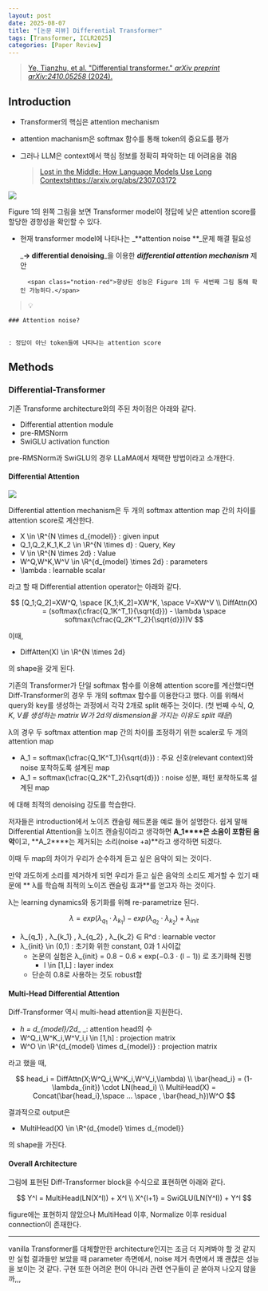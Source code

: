 ```yaml
---
layout: post
date: 2025-08-07
title: "[논문 리뷰] Differential Transformer"
tags: [Transformer, ICLR2025]
categories: [Paper Review]
---
```


> [Ye, Tianzhu, et al. "Differential transformer." ](https://arxiv.org/abs/2410.05258)[_arXiv preprint arXiv:2410.05258_](https://arxiv.org/abs/2410.05258)[ (2024).](https://arxiv.org/abs/2410.05258)



## Introduction

- Transformer의 핵심은 attention mechanism
- attention machanism은 softmax 함수를 통해 token의 중요도를 평가
- 그러나 LLM은 context에서 핵심 정보를 정확히 파악하는 데 어려움을 겪음

	> [Lost in the Middle: How Language Models Use Long Contextshttps://arxiv.org/abs/2307.03172](https://arxiv.org/abs/2307.03172)


![](https://prod-files-secure.s3.us-west-2.amazonaws.com/542b861c-36a8-4051-84e5-8804b6728dba/9083ea56-691a-4752-ae26-47f403431ac8/image.png?X-Amz-Algorithm=AWS4-HMAC-SHA256&X-Amz-Content-Sha256=UNSIGNED-PAYLOAD&X-Amz-Credential=ASIAZI2LB4666OJW4PHD%2F20250817%2Fus-west-2%2Fs3%2Faws4_request&X-Amz-Date=20250817T050950Z&X-Amz-Expires=3600&X-Amz-Security-Token=IQoJb3JpZ2luX2VjEDwaCXVzLXdlc3QtMiJIMEYCIQDerc2Ngc76KVK1l%2F9POjmgrmogN5O5SMwQQPGwg0WBLAIhAMZcxlZp13SAxPlz2zRCJVw9Zdq264lchKLpqkkcWtMlKogECIX%2F%2F%2F%2F%2F%2F%2F%2F%2F%2FwEQABoMNjM3NDIzMTgzODA1IgzGy5cbkgEjWdLaYqcq3ANa7r5FrUsPodCMRuvHr38XjWvzMo8%2F2E%2Fdo8kAmUaOZmZYr8mG9m9U2hKdzg905HXPtsBRAXsaT4Qkzh9aUeWJvNko90K2Swq3ihVKXztTR5uPmD%2B0I%2FKLoAM6d%2FBG%2Bx5PpUrUGlYGEgYKpD22%2BI%2BA9ZXd%2Blj%2FAVlLUHYWMTvHVSvsjJblHJHUEC7cmYuysIBskOE7ixxS6gp4XjRRkg%2BnJ1d9ZLg%2BMCtloWeZP1TGVF6AzrDLEZE5NfEbWqDiXYsH9pWpjOcJTWPLAhEKtrA5WNe6CtEWmws3NH0CJlrutp5nur8YOXn%2Bs9VPI0P8dmU3Zmtm1AHZR1aQbo8GYaz%2F2xjRlAoJZ%2B5cZbDPhrNnEI6iAzdIlTOvC7ibtGL4a%2BkxEdq6qZz2zEhSOH6Ql3ru5K4SZs4q%2FyrF4dA0K8ny1zelKZlMLsftUCXryaQ5AeZqb%2FdewClD75ZpuktQDhKXnjxPUyGYvoiOVztJU4HVFzS1Qb06A0m%2F27B234d%2FnlY0I0I8XDxQdAYOTveQp8yektD6dMwXzfitg7OE5HQz80c4BwXWxtfLVo8eFX2N480ObvDlLIzGLY4F2ZXjh2gBd8yqe9kDksT7Kk9tPJ%2BH9QHBpvrwW6c3unN3JjDbl4XFBjqkAaWi6JRkeRnhvTa53wl%2FxVMl5%2BEIJNS1cUHhyiCxccTBytGtOBGHTTZjQQ%2FVfIjJ2gk7OSYs6vud9YgPra3hFJFvLczpSG1JUHUGZBd6ACLKRwQXq6SkSDprcfA1CP2stR61mau7lF4AxXQOWeCfNcVxarkyNP0nq2UY1mlADq64jB1R3Jls44HCw1G1SIPSHgAcyZ%2FKDeYsaVDIMYRLdlbzKR2K&X-Amz-Signature=5c16a4df6ac5a6ed4ab569cea3c51a7d65fcdc638006724bd4959a4cd56c785b&X-Amz-SignedHeaders=host&x-amz-checksum-mode=ENABLED&x-id=GetObject)


Figure 1의 왼쪽 그림을 보면 Transformer model이 정답에 낮은 attention score를 할당한 경향성을 확인할 수 있다.

- 현재 transformer model에 나타나는 _**attention noise **_문제 해결 필요성

	_**→ differential denoising**_을 이용한 _**differential attention mechanism**_ 제안


		<span class="notion-red">향상된 성능은 Figure 1의 두 세번째 그림 통해 확인 가능하다.</span>


> 💡 


	### Attention noise?


	: 정답이 아닌 token들에 나타나는 attention score



## Methods



### Differential-Transformer


기존 Transforme architecture와의 주된 차이점은 아래와 같다.

- Differential attention module
- pre-RMSNorm
- SwiGLU activation function

pre-RMSNorm과 SwiGLU의 경우 LLaMA에서 채택한 방법이라고 소개한다.



#### Differential Attention


![](https://prod-files-secure.s3.us-west-2.amazonaws.com/542b861c-36a8-4051-84e5-8804b6728dba/116d70b2-1963-4810-9167-f4c7d8a06e8f/image.png?X-Amz-Algorithm=AWS4-HMAC-SHA256&X-Amz-Content-Sha256=UNSIGNED-PAYLOAD&X-Amz-Credential=ASIAZI2LB4666OJW4PHD%2F20250817%2Fus-west-2%2Fs3%2Faws4_request&X-Amz-Date=20250817T050950Z&X-Amz-Expires=3600&X-Amz-Security-Token=IQoJb3JpZ2luX2VjEDwaCXVzLXdlc3QtMiJIMEYCIQDerc2Ngc76KVK1l%2F9POjmgrmogN5O5SMwQQPGwg0WBLAIhAMZcxlZp13SAxPlz2zRCJVw9Zdq264lchKLpqkkcWtMlKogECIX%2F%2F%2F%2F%2F%2F%2F%2F%2F%2FwEQABoMNjM3NDIzMTgzODA1IgzGy5cbkgEjWdLaYqcq3ANa7r5FrUsPodCMRuvHr38XjWvzMo8%2F2E%2Fdo8kAmUaOZmZYr8mG9m9U2hKdzg905HXPtsBRAXsaT4Qkzh9aUeWJvNko90K2Swq3ihVKXztTR5uPmD%2B0I%2FKLoAM6d%2FBG%2Bx5PpUrUGlYGEgYKpD22%2BI%2BA9ZXd%2Blj%2FAVlLUHYWMTvHVSvsjJblHJHUEC7cmYuysIBskOE7ixxS6gp4XjRRkg%2BnJ1d9ZLg%2BMCtloWeZP1TGVF6AzrDLEZE5NfEbWqDiXYsH9pWpjOcJTWPLAhEKtrA5WNe6CtEWmws3NH0CJlrutp5nur8YOXn%2Bs9VPI0P8dmU3Zmtm1AHZR1aQbo8GYaz%2F2xjRlAoJZ%2B5cZbDPhrNnEI6iAzdIlTOvC7ibtGL4a%2BkxEdq6qZz2zEhSOH6Ql3ru5K4SZs4q%2FyrF4dA0K8ny1zelKZlMLsftUCXryaQ5AeZqb%2FdewClD75ZpuktQDhKXnjxPUyGYvoiOVztJU4HVFzS1Qb06A0m%2F27B234d%2FnlY0I0I8XDxQdAYOTveQp8yektD6dMwXzfitg7OE5HQz80c4BwXWxtfLVo8eFX2N480ObvDlLIzGLY4F2ZXjh2gBd8yqe9kDksT7Kk9tPJ%2BH9QHBpvrwW6c3unN3JjDbl4XFBjqkAaWi6JRkeRnhvTa53wl%2FxVMl5%2BEIJNS1cUHhyiCxccTBytGtOBGHTTZjQQ%2FVfIjJ2gk7OSYs6vud9YgPra3hFJFvLczpSG1JUHUGZBd6ACLKRwQXq6SkSDprcfA1CP2stR61mau7lF4AxXQOWeCfNcVxarkyNP0nq2UY1mlADq64jB1R3Jls44HCw1G1SIPSHgAcyZ%2FKDeYsaVDIMYRLdlbzKR2K&X-Amz-Signature=c10f9f2b539a5941800ff1c87a7e94e82e885fcc15848c3d14ed6d949382ac90&X-Amz-SignedHeaders=host&x-amz-checksum-mode=ENABLED&x-id=GetObject)


Differential attention mechanism은 두 개의 softmax attention map 간의 차이를 attention score로 계산한다.

- X \in \R^{N \times d\_{model}} : given input
- Q\_1,Q\_2,K\_1,K\_2 \in \R^{N \times d} : Query, Key
- V \in \R^{N \times 2d} : Value
- W^Q,W^K,W^V \in \R^{d\_{model} \times 2d} : parameters
- \lambda : learnable scalar

라고 할 때 Differential attention operator는 아래와 같다.


$$
[Q_1;Q_2]=XW^Q, \space [K_1;K_2]=XW^K, \space V=XW^V \\
DiffAttn(X) = (softmax(\cfrac{Q_1K^T_1}{\sqrt{d}}) - \lambda \space softmax(\cfrac{Q_2K^T_2}{\sqrt{d}}))V
$$


이때,

- DiffAtten(X) \in \R^{N \times 2d}

의 shape을 갖게 된다.


기존의 Transformer가 단일 softmax 함수를 이용해 attention score를 계산했다면 Diff-Transformer의 경우 두 개의 softmax 함수를 이용한다고 했다. 이를 위해서 query와 key를 생성하는 과정에서 각각 2개로 split 해주는 것이다. <span class="notion-red">(첫 번째 수식, </span><span class="notion-red">_Q, K, V를 생성하는 matrix W가 2d의 dismension을 가지는 이유도 split 때문_</span><span class="notion-red">)</span>


 λ의 경우 두 softmax attention map 간의 차이를 조정하기 위한 scaler로 두 개의 attention map

- A\_1 = softmax(\cfrac{Q\_1K^T\_1}{\sqrt{d}}) : 주요 신호(relevant context)와 noise 포착하도록 설계된 map
- A\_1 = softmax(\cfrac{Q\_2K^T\_2}{\sqrt{d}}) : noise 성분, 패턴 포착하도록 설계된 map 

에 대해 최적의 denoising 강도를 학습한다.


저자들은 introduction에서 노이즈 캔슬링 헤드폰을 예로 들어 설명한다. 쉽게 말해 Differential Attention을 노이즈 캔슬링이라고 생각하면 **A\_1****은 소음이 포함된 음악**이고, **A\_2****는 제거되는 소리(noise +a)**라고 생각하면 되겠다. 


이때 두 map의 차이가 우리가 순수하게 듣고 싶은 음악이 되는 것이다. 


만약 과도하게 소리를 제거하게 되면 우리가 듣고 싶은 음악의 소리도 제거할 수 있기 때문에 ** λ를 학습해 최적의 노이즈 캔슬링 효과**를 얻고자 하는 것이다.


λ는 learning dynamics와 동기화를 위해 re-parametrize 된다.


$$
\lambda = exp(\lambda_{q_1} \cdot \lambda_{k_1}) - exp(\lambda_{q_2} \cdot \lambda_{k_2}) + \lambda_{init}
$$

- λ\_{q\_1} , λ\_{k\_1} , λ\_{q\_2} , λ\_{k\_2} ∈ R^d : learnable vector
- λ\_{init} \in (0,1) : 초기화 위한 constant, 0과 1 사이값
	- 논문의 실험은 λ\_{init} = 0.8 − 0.6 × exp(−0.3 · (l − 1)) 로 초기화해 진행
		- l \in [1,L] : layer index
	- 단순히 0.8로 사용하는 것도 robust함


#### **Multi-Head Differential Attention**


Diff-Transformer 역시 multi-head attention을 지원한다.

- _h = d\_{model}/2d__ _: attention head의 수
- W^Q\_i,W^K\_i,W^V\_i,i \in [1,h] : projection matrix
- W^O \in \R^{d\_{model} \times d\_{model}} : projection matrix

라고 했을 때,


$$
head_i = DiffAttn(X;W^Q_i,W^K_i,W^V_i,\lambda) \\
\bar{head_i} = (1-\lambda_{init}) \cdot LN(head_i) \\
MultiHead(X) = Concat(\bar{head_i},\space ... \space , \bar{head_h})W^O
$$


결과적으로 output은

- MultiHead(X) \in \R^{d\_{model} \times d\_{model}}

의 shape을 가진다.



#### Overall Architecture


그림에 표현된 Diff-Transformer block을 수식으로 표현하면 아래와 같다.


$$
Y^l = MultiHead(LN(X^l)) + X^l \\
X^{l+1} = SwiGLU(LN(Y^l)) + Y^l
$$


figure에는 표현하지 않았으나 MultiHead 이후, Normalize 이후 residual connection이 존재한다.


---


vanilla Transformer를 대체할만한 architecture인지는 조금 더 지켜봐야 할 것 같지만 실험 결과들만 보았을 때 parameter 측면에서, noise 제거 측면에서 꽤 괜찮은 성능을 보이는 것 같다. 구현 또한 어려운 편이 아니라 관련 연구들이 곧 쏟아져 나오지 않을까,,,

